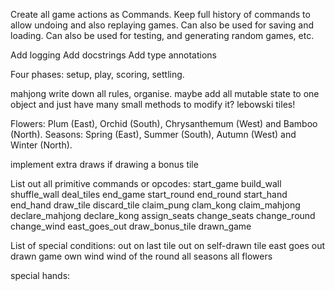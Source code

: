 Create all game actions as Commands.
Keep full history of commands to allow undoing and also replaying games. Can also be used for saving and loading.
Can also be used for testing, and generating random games, etc.

Add logging
Add docstrings
Add type annotations

Four phases: setup, play, scoring, settling.

mahjong write down all rules, organise.
maybe add all mutable state to one object and just have many small methods to modify it?
lebowski tiles!

Flowers: Plum (East), Orchid (South), Chrysanthemum (West) and Bamboo (North).
Seasons: Spring (East), Summer (South), Autumn (West) and Winter (North).

implement extra draws if drawing a bonus tile

List out all primitive commands or opcodes:
start_game
build_wall
shuffle_wall
deal_tiles
end_game
start_round
end_round
start_hand
end_hand
draw_tile
discard_tile
claim_pung
clam_kong
claim_mahjong
declare_mahjong
declare_kong
assign_seats
change_seats
change_round
change_wind
east_goes_out
draw_bonus_tile
drawn_game

List of special conditions:
out on last tile
out on self-drawn tile
east goes out
drawn game
own wind
wind of the round
all seasons
all flowers

special hands:
